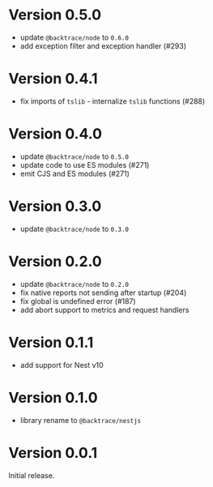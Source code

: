 # Version 0.5.0

-   update `@backtrace/node` to `0.6.0`
-   add exception filter and exception handler (#293)

# Version 0.4.1

-   fix imports of `tslib` - internalize `tslib` functions (#288)

# Version 0.4.0

-   update `@backtrace/node` to `0.5.0`
-   update code to use ES modules (#271)
-   emit CJS and ES modules (#271)

# Version 0.3.0

-   update `@backtrace/node` to `0.3.0`

# Version 0.2.0

-   update `@backtrace/node` to `0.2.0`
-   fix native reports not sending after startup (#204)
-   fix global is undefined error (#187)
-   add abort support to metrics and request handlers

# Version 0.1.1

-   add support for Nest v10

# Version 0.1.0

-   library rename to `@backtrace/nestjs`

# Version 0.0.1

Initial release.

